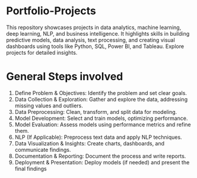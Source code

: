 # Portfolio-Projects
This repository showcases projects in data analytics, machine learning, deep learning, NLP, and business intelligence. It highlights skills in building predictive models, data analysis, text processing, and creating visual dashboards using tools like Python, SQL, Power BI, and Tableau. Explore projects for detailed insights.

# General Steps involved
1. Define Problem & Objectives: Identify the problem and set clear goals.
2. Data Collection & Exploration: Gather and explore the data, addressing missing values and outliers.
3. Data Preprocessing: Clean, transform, and split data for modeling.
4. Model Development: Select and train models, optimizing performance.
5. Model Evaluation: Assess models using performance metrics and refine them.
6. NLP (If Applicable): Preprocess text data and apply NLP techniques.
7. Data Visualization & Insights: Create charts, dashboards, and communicate findings.
8. Documentation & Reporting: Document the process and write reports.
9. Deployment & Presentation: Deploy models (if needed) and present the final findings
